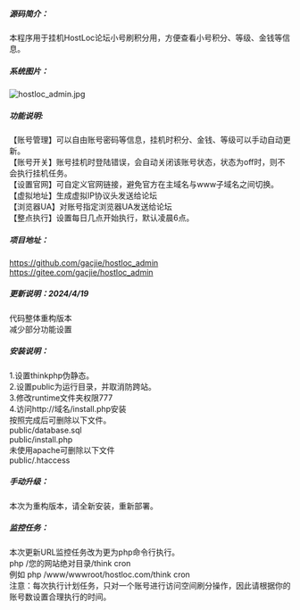 #####  源码简介：   
本程序用于挂机HostLoc论坛小号刷积分用，方便查看小号积分、等级、金钱等信息。     

#####  系统图片：    
![hostloc_admin.jpg](https://raw.githubusercontent.com/gacjie/hostloc_admin/main/hostloc_admin.png)    

##### 功能说明:    
【账号管理】可以自由账号密码等信息，挂机时积分、金钱、等级可以手动自动更新。    
【账号开关】账号挂机时登陆错误，会自动关闭该账号状态，状态为off时，则不会执行挂机任务。    
【设置官网】可自定义官网链接，避免官方在主域名与www子域名之间切换。     
【虚拟地址】生成虚拟IP协议头发送给论坛     
【浏览器UA】对账号指定浏览器UA发送给论坛      
【整点执行】设置每日几点开始执行，默认凌晨6点。     
   
##### 项目地址：    
https://github.com/gacjie/hostloc_admin   
https://gitee.com/gacjie/hostloc_admin    
   
##### 更新说明：2024/4/19     
代码整体重构版本    
减少部分功能设置      

##### 安装说明：    
1.设置thinkphp伪静态。     
2.设置public为运行目录，并取消防跨站。   
3.修改runtime文件夹权限777    
4.访问http://域名/install.php安装    
按照完成后可删除以下文件。    
public/database.sql    
public/install.php    
未使用apache可删除以下文件    
public/.htaccess    

##### 手动升级：     
本次为重构版本，请全新安装，重新部署。    

##### 监控任务：     
本次更新URL监控任务改为更为php命令行执行。    
php /您的网站绝对目录/think cron    
例如 php /www/wwwroot/hostloc.com/think cron    
注意：每次执行计划任务，只对一个账号进行访问空间刷分操作，因此请根据你的账号数设置合理执行的时间。      
